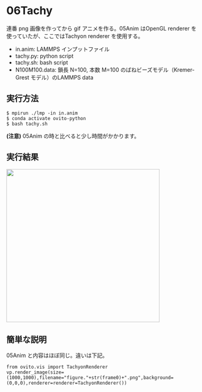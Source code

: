 # 06Tachy
連番 png 画像を作ってから gif アニメを作る。05Anim はOpenGL renderer を使っていたが、ここではTachyon renderer を使用する。
- in.anim: LAMMPS インプットファイル
- tachy.py: python script
- tachy.sh: bash script
- N100M100.data: 鎖長 N=100, 本数 M=100 のばねビーズモデル（Kremer-Grest モデル）のLAMMPS data

## 実行方法
```
$ mpirun ./lmp -in in.anim
$ conda activate ovito-python
$ bash tachy.sh
```
**(注意)** 05Anim の時と比べると少し時間がかかります。

## 実行結果
<img src=https://github.com/t-murash/OVITO-Tips/blob/master/06Tachy/movie.gif width=400px>

## 簡単な説明
05Anim と内容はほぼ同じ。違いは下記。
```
from ovito.vis import TachyonRenderer
vp.render_image(size=(1000,1000),filename="figure."+str(frame0)+".png",background=(0,0,0),renderer=renderer=TachyonRenderer())
```


